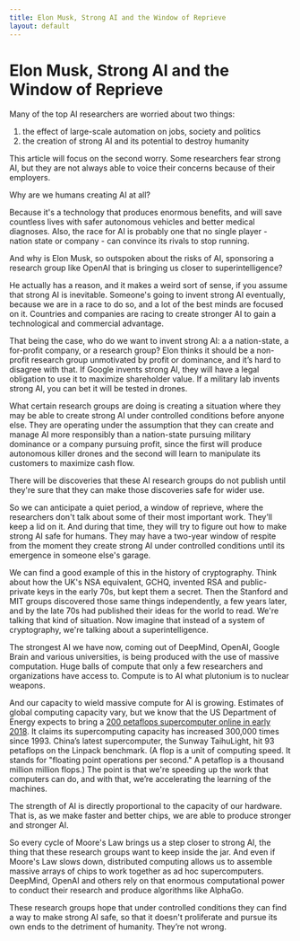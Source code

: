 ```yaml
---
title: Elon Musk, Strong AI and the Window of Reprieve
layout: default
---
```


# Elon Musk, Strong AI and the Window of Reprieve

Many of the top AI researchers are worried about two things:

1) the effect of large-scale automation on jobs, society and politics
2) the creation of strong AI and its potential to destroy humanity

This article will focus on the second worry. Some researchers fear strong AI, but they are not always able to voice their concerns because of their employers.

Why are we humans creating AI at all? 

Because it's a technology that produces enormous benefits, and will save countless lives with safer autonomous vehicles and better medical diagnoses. Also, the race for AI is probably one that no single player - nation state or company - can convince its rivals to stop running.

And why is Elon Musk, so outspoken about the risks of AI, sponsoring a research group like OpenAI that is bringing us closer to superintelligence? 

He actually has a reason, and it makes a weird sort of sense, if you assume that strong AI is inevitable. Someone's going to invent strong AI eventually, because we are in a race to do so, and a lot of the best minds are focused on it. Countries and companies are racing to create stronger AI to gain a technological and commercial advantage. 

That being the case, who do we want to invent strong AI: a a nation-state, a for-profit company, or a research group? Elon thinks it should be a non-profit research group unmotivated by profit or dominance, and it’s hard to disagree with that. If Google invents strong AI, they will have a legal obligation to use it to maximize shareholder value. If a military lab invents strong AI, you can bet it will be tested in drones. 

What certain research groups are doing is creating a situation where they may be able to create strong AI under controlled conditions before anyone else. They are operating under the assumption that they can create and manage AI more responsibly than a nation-state pursuing military dominance or a company pursuing profit, since the first will produce autonomous killer drones and the second will learn to manipulate its customers to maximize cash flow. 

There will be discoveries that these AI research groups do not publish until they're sure that they can make those discoveries safe for wider use. 

So we can anticipate a quiet period, a window of reprieve, where the researchers don't talk about some of their most important work. They’ll keep a lid on it. And during that time, they will try to figure out how to make strong AI safe for humans. They may have a two-year window of respite from the moment they create strong AI under controlled conditions until its emergence in someone else's garage. 

We can find a good example of this in the history of cryptography. Think about how the UK's NSA equivalent, GCHQ, invented RSA and public-private keys in the early 70s, but kept them a secret. Then the Stanford and MIT groups discovered those same things independently, a few years later, and by the late 70s had published their ideas for the world to read. We're talking that kind of situation. Now imagine that instead of a system of cryptography, we're talking about a superintelligence. 

The strongest AI we have now, coming out of DeepMind, OpenAI, Google Brain and various universities, is being produced with the use of massive computation. Huge balls of compute that only a few researchers and organizations have access to. Compute is to AI what plutonium is to nuclear weapons.  

And our capacity to wield massive compute for AI is growing. Estimates of global computing capacity vary, but we know that the US Department of Energy expects to bring a [200 petaflops supercomputer online in early 2018](https://www.computerworld.com/article/3086178/high-performance-computing/u-s-to-have-200-petaflop-supercomputer-by-early-2018.html). It claims its supercomputing capacity has increased 300,000 times since 1993. China’s latest supercomputer, the Sunway TaihuLight, hit 93 petaflops on the Linpack benchmark. (A flop is a unit of computing speed. It stands for "floating point operations per second." A petaflop is a thousand million million flops.) The point is that we're speeding up the work that computers can do, and with that, we’re accelerating the learning of the machines.  

The strength of AI is directly proportional to the capacity of our hardware. That is, as we make faster and better chips, we are able to produce stronger and stronger AI. 

So every cycle of Moore's Law brings us a step closer to strong AI, the thing that these research groups want to keep inside the jar. And even if Moore's Law slows down, distributed computing allows us to assemble massive arrays of chips to work together as ad hoc supercomputers. DeepMind, OpenAI and others rely on that enormous computational power to conduct their research and produce algorithms like AlphaGo. 

These research groups hope that under controlled conditions they can find a way to make strong AI safe, so that it doesn't proliferate and pursue its own ends to the detriment of humanity. They’re not wrong. 
